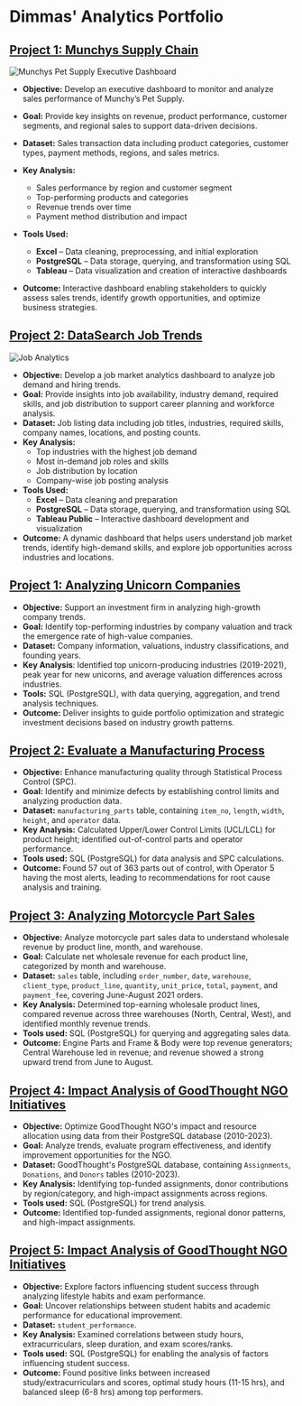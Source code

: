 # Dimmas' Analytics Portfolio

## [Project 1: Munchys Supply Chain](https://public.tableau.com/views/MunchysSalesInsight/MunchysPetSupplyExecutiveDashboard)

![Munchys Pet Supply Executive Dashboard](https://github.com/user-attachments/assets/ba7c6cef-b631-40f1-9e0b-74b861ccf74f)

* **Objective:** Develop an executive dashboard to monitor and analyze sales performance of Munchy’s Pet Supply.

* **Goal:** Provide key insights on revenue, product performance, customer segments, and regional sales to support data-driven decisions.

* **Dataset:** Sales transaction data including product categories, customer types, payment methods, regions, and sales metrics.

* **Key Analysis:**
  - Sales performance by region and customer segment
  - Top-performing products and categories
  - Revenue trends over time
  - Payment method distribution and impact

* **Tools Used:**
  - **Excel** – Data cleaning, preprocessing, and initial exploration
  - **PostgreSQL** – Data storage, querying, and transformation using SQL
  - **Tableau** – Data visualization and creation of interactive dashboards

* **Outcome:** Interactive dashboard enabling stakeholders to quickly assess sales trends, identify growth opportunities, and optimize business strategies.

## [Project 2: DataSearch Job Trends](https://public.tableau.com/views/3_5_final_dashboard_solution_17482520907860/JobAnalytics)

![Job Analytics](https://github.com/user-attachments/assets/9a369d50-c163-4334-b1dc-511d635df640)

* **Objective:** Develop a job market analytics dashboard to analyze job demand and hiring trends.
* **Goal:** Provide insights into job availability, industry demand, required skills, and job distribution to support career planning and workforce analysis.
* **Dataset:** Job listing data including job titles, industries, required skills, company names, locations, and posting counts.
* **Key Analysis:**
  - Top industries with the highest job demand
  - Most in-demand job roles and skills
  - Job distribution by location
  - Company-wise job posting analysis
* **Tools Used:**
  - **Excel** – Data cleaning and preparation
  - **PostgreSQL** – Data storage, querying, and transformation using SQL
  - **Tableau Public** – Interactive dashboard development and visualization
* **Outcome:** A dynamic dashboard that helps users understand job market trends, identify high-demand skills, and explore job opportunities across industries and locations.

## [Project 1: Analyzing Unicorn Companies](https://github.com/firdausdimmas/SQLProject_1)

* **Objective:** Support an investment firm in analyzing high-growth company trends.
* **Goal:** Identify top-performing industries by company valuation and track the emergence rate of high-value companies.
* **Dataset:** Company information, valuations, industry classifications, and founding years.
* **Key Analysis**: Identified top unicorn-producing industries (2019-2021), peak year for new unicorns, and average valuation differences across industries.
* **Tools:** SQL (PostgreSQL), with data querying, aggregation, and trend analysis techniques.
* **Outcome:** Deliver insights to guide portfolio optimization and strategic investment decisions based on industry growth patterns.

## [Project 2: Evaluate a Manufacturing Process](https://github.com/firdausdimmas/SQLProject_2)

* **Objective:** Enhance manufacturing quality through Statistical Process Control (SPC).
* **Goal:** Identify and minimize defects by establishing control limits and analyzing production data.
* **Dataset:** `manufacturing_parts` table, containing `item_no`, `length`, `width`, `height`, and `operator` data.
* **Key Analysis:** Calculated Upper/Lower Control Limits (UCL/LCL) for product height; identified out-of-control parts and operator performance.
* **Tools used:** SQL (PostgreSQL) for data analysis and SPC calculations.
* **Outcome:** Found 57 out of 363 parts out of control, with Operator 5 having the most alerts, leading to recommendations for root cause analysis and training.

## [Project 3: Analyzing Motorcycle Part Sales](https://github.com/firdausdimmas/SQLProject_3)

* **Objective:** Analyze motorcycle part sales data to understand wholesale revenue by product line, month, and warehouse.
* **Goal:** Calculate net wholesale revenue for each product line, categorized by month and warehouse.
* **Dataset:** `sales` table, including `order_number`, `date`, `warehouse`, `client_type`, `product_line`, `quantity`, `unit_price`, `total`, `payment`, and `payment_fee`, covering June-August 2021 orders.
* **Key Analysis:** Determined top-earning wholesale product lines, compared revenue across three warehouses (North, Central, West), and identified monthly revenue trends.
* **Tools used:** SQL (PostgreSQL) for querying and aggregating sales data.
* **Outcome:** Engine Parts and Frame & Body were top revenue generators; Central Warehouse led in revenue; and revenue showed a strong upward trend from June to August.

## [Project 4: Impact Analysis of GoodThought NGO Initiatives](https://github.com/firdausdimmas/SQLProject_4)

* **Objective:** Optimize GoodThought NGO's impact and resource allocation using data from their PostgreSQL database (2010-2023).
* **Goal:** Analyze trends, evaluate program effectiveness, and identify improvement opportunities for the NGO.
* **Dataset:** GoodThought's PostgreSQL database, containing `Assignments`, `Donations`, and `Donors` tables (2010-2023).
* **Key Analysis:** Identifying top-funded assignments, donor contributions by region/category, and high-impact assignments across regions.
* **Tools used:** SQL (PostgreSQL) for trend analysis.
* **Outcome:** Identified top-funded assignments, regional donor patterns, and high-impact assignments.

## [Project 5: Impact Analysis of GoodThought NGO Initiatives](https://github.com/firdausdimmas/SQLProject_5)

* **Objective:** Explore factors influencing student success through analyzing lifestyle habits and exam performance.
* **Goal:** Uncover relationships between student habits and academic performance for educational improvement.
* **Dataset:** `student_performance`.
* **Key Analysis:** Examined correlations between study hours, extracurriculars, sleep duration, and exam scores/ranks.
* **Tools used:** SQL (PostgreSQL) for enabling the analysis of factors influencing student success.
* **Outcome:** Found positive links between increased study/extracurriculars and scores, optimal study hours (11-15 hrs), and balanced sleep (6-8 hrs) among top performers.
